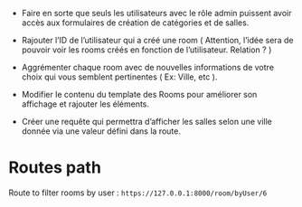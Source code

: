 - Faire en sorte que seuls les utilisateurs avec le rôle admin puissent avoir accès aux formulaires de création de catégories et de salles.

- Rajouter l’ID de l’utilisateur qui a créé une room ( Attention, l’idée sera de pouvoir voir les rooms créés en fonction de l’utilisateur. Relation ? )

- Aggrémenter chaque room avec de nouvelles informations de votre choix qui vous semblent pertinentes ( Ex: Ville, etc ).

- Modifier le contenu du template des Rooms pour améliorer son affichage et rajouter les éléments.

- Créer une requête qui permettra d’afficher les salles selon une ville donnée via une valeur défini dans la route.



# Routes path

Route to filter rooms by user :
```https://127.0.0.1:8000/room/byUser/6```
